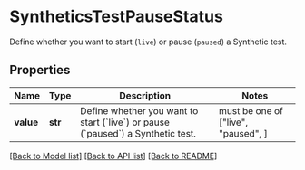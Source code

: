 # SyntheticsTestPauseStatus

Define whether you want to start (`live`) or pause (`paused`) a Synthetic test.
## Properties
Name | Type | Description | Notes
------------ | ------------- | ------------- | -------------
**value** | **str** | Define whether you want to start (&#x60;live&#x60;) or pause (&#x60;paused&#x60;) a Synthetic test. |  must be one of ["live", "paused", ]

[[Back to Model list]](README.md#documentation-for-models) [[Back to API list]](README.md#documentation-for-api-endpoints) [[Back to README]](README.md)


